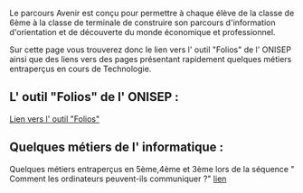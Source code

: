 Le parcours Avenir est conçu pour permettre à chaque élève de la classe de 6ème à la classe de terminale de construire son parcours d'information d'orientation et de découverte du monde économique et professionnel.

Sur cette page vous trouverez donc le lien vers l' outil "Folios" de l' ONISEP ainsi que des liens vers des pages présentant rapidement quelques métiers entraperçus en cours de Technologie.

## L' outil "Folios" de l' ONISEP :

[Lien vers l' outil "Folios"](https://folios.onisep.fr/servlet/com.jsbsoft.jtf.core.SG?PROC=IDENTIFICATION_FRONT&ACTION=CONNECTER&MODE=WEBCLASSEUR)

## Quelques métiers de l' informatique :

Quelques métiers entraperçus en 5ème,4ème et 3ème lors de la séquence " Comment les ordinateurs peuvent-ils communiquer ?" [lien](pages/images/metiersinfo.html)
